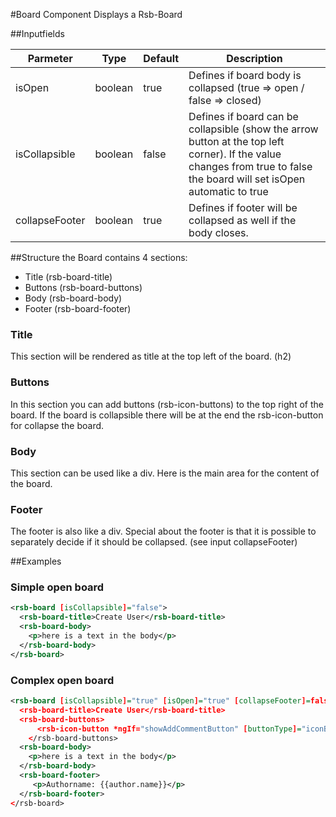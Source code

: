 #Board Component
Displays a Rsb-Board

##Inputfields

| Parmeter       | Type    | Default | Description                                                                                                                                                             |
|----------------|---------|---------|-------------------------------------------------------------------------------------------------------------------------------------------------------------------------|
| isOpen         | boolean | true    | Defines if board body is collapsed (true => open / false => closed)                                                                                                     |
| isCollapsible  | boolean | false   | Defines if board can be collapsible (show the arrow button at the top left corner). If the value changes from true to false the board will set isOpen automatic to true |
| collapseFooter | boolean | true    | Defines if footer will be collapsed as well if the body closes.                                                                                                         |

##Structure
the Board contains 4 sections:
* Title (rsb-board-title)
* Buttons (rsb-board-buttons)
* Body (rsb-board-body)
* Footer (rsb-board-footer)

### Title 
This section will be rendered as title at the top left of the board. (h2)

### Buttons
In this section you can add buttons (rsb-icon-buttons) to the top right of the board. If the board is collapsible there will be at the end the rsb-icon-button for collapse the board.

### Body
This section can be used like a div. Here is the main area for the content of the board.

### Footer
The footer is also like a div. Special about the footer is that it is possible to separately decide if it should be collapsed. (see input collapseFooter)

##Examples
### Simple open board
```xml
<rsb-board [isCollapsible]="false">
  <rsb-board-title>Create User</rsb-board-title>
  <rsb-board-body>
    <p>here is a text in the body</p>
  </rsb-board-body>
</rsb-board>
```
### Complex open board
```xml
<rsb-board [isCollapsible]="true" [isOpen]="true" [collapseFooter]=false>
  <rsb-board-title>Create User</rsb-board-title>
  <rsb-board-buttons>
      <rsb-icon-button *ngIf="showAddCommentButton" [buttonType]="iconButtonType.ADD" (click)="addComment()"></rsb-icon-button>
    </rsb-board-buttons>
  <rsb-board-body>
    <p>here is a text in the body</p>
  </rsb-board-body>
  <rsb-board-footer>
     <p>Authorname: {{author.name}}</p>
  </rsb-board-footer>
</rsb-board>
```




